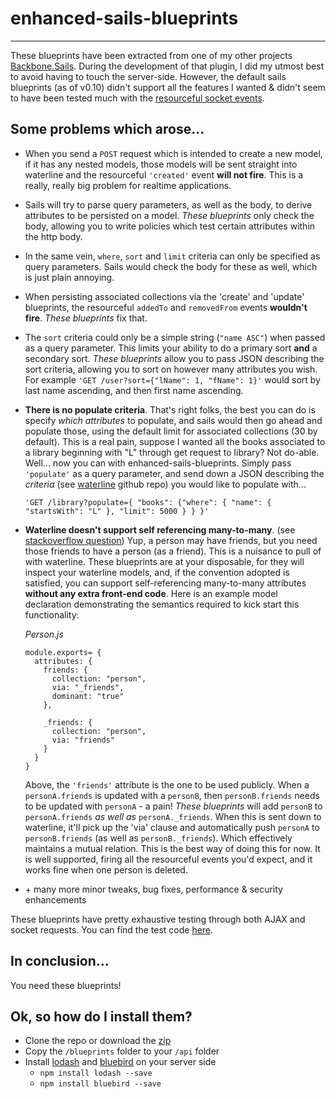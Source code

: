 # enhanced-sails-blueprints
---

These blueprints have been extracted from one of my other projects [Backbone.Sails](https://github.com/oscarhaggerty/Backbone.Sails). During the development of that plugin, I did my utmost best to avoid having to touch the server-side. However, the default sails blueprints (as of v0.10) didn't support all the features I wanted & didn't seem to have been tested much with the [resourceful socket events](http://sailsjs.org/#/documentation/reference/websockets/resourceful-pubsub).

## Some problems which arose...

* When you send a `POST` request which is intended to create a new model, if it has any nested models, those models will be sent straight into waterline and the resourceful `'created'` event **will not fire**. This is a really, really big problem for realtime applications.

* Sails will try to parse query parameters, as well as the body, to derive attributes to be persisted on a model. *These blueprints* only check the body, allowing you to write policies which test certain attributes within the http body.

* In the same vein, `where`, `sort` and `limit` criteria can only be specified as query parameters. Sails would check the body for these as well, which is just plain annoying.

* When persisting associated collections via the 'create' and 'update' blueprints, the resourceful `addedTo` and `removedFrom` events **wouldn't fire**. *These blueprints* fix that.

* The `sort` criteria could only be a simple string (`"name ASC"`) when passed as a query parameter. This limits your ability to do a primary sort **and** a secondary sort. *These blueprints* allow you to pass JSON describing the sort criteria, allowing you to sort on however many attributes you wish. For example `'GET /user?sort={"lName": 1, "fName": 1}'` would sort by last name ascending, and then first name ascending.

* **There is no populate criteria**. That's right folks, the best you can do is specify *which attributes* to populate, and sails would then go ahead and populate those, using the default limit for associated collections (30 by default). This is a real pain, suppose I wanted all the books associated to a library beginning with "L" through get request to library? Not do-able. Well... now you can with enhanced-sails-blueprints. Simply pass `'populate'` as a query parameter, and send down a JSON describing the *criteria* (see [waterline](https://github.com/balderdashy/waterline-docs/blob/master/query-language.md) github repo) you would like to populate with...
  
  `'GET /library?populate={ "books": {"where": { "name": { "startsWith": "L" }, "limit": 5000 } } }'`

* **Waterline doesn't support self referencing many-to-many**. (see [stackoverflow question](http://stackoverflow.com/questions/24190286/sails-js-model-create-associations-to-self/26477683#26477683)) Yup, a person may have friends, but you need those friends to have a person (as a friend). This is a nuisance to pull of with waterline. These blueprints are at your disposable, for they will inspect your waterline models, and, if the convention adopted is satisfied, you can support self-referencing many-to-many attributes **without any extra front-end code**. Here is an example model declaration demonstrating the semantics required to kick start this functionality:

  *Person.js*
  ```
  module.exports= {
    attributes: {
      friends: {
        collection: "person",
        via: "_friends",
        dominant: "true"
      },
      
      _friends: {
        collection: "person",
        via: "friends"
      }
    }
  }
  ```
  Above, the `'friends'` attribute is the one to be used publicly. When a `personA.friends` is updated with a `personB`, then `personB.friends` needs to be updated with `personA` - a pain! *These blueprints* will add `personB` to `personA.friends` *as well as* `personA._friends`. When this is sent down to waterline, it'll pick up the 'via' clause and automatically push `personA` to `personB.friends` (as well as `personB._friends`). Which effectively maintains a mutual relation. This is the best way of doing this for now. It is well supported, firing all the resourceful events you'd expect, and it works fine when one person is deleted.
  
* \+ many more minor tweaks, bug fixes, performance & security enhancements

These blueprints have pretty exhaustive testing through both AJAX and socket requests. You can find the test code [here](https://github.com/oscarhaggerty/Backbone.Sails/blob/b302ac88f32b0fad7c8ff798e864ec30a9b91493/assets/tests/backbone.sails.spec.coffee).
  
## In conclusion...

You need these blueprints!


## Ok, so how do I install them?

* Clone the repo or download the [zip](https://github.com/oscarhaggerty/enhanced-sails-blueprints/blob/master/blueprints.zip)
* Copy the `/blueprints` folder to your `/api` folder
* Install [lodash](https://lodash.com/) and [bluebird](https://github.com/petkaantonov/bluebird) on your server side
  * `npm install lodash --save`
  * `npm install bluebird --save`